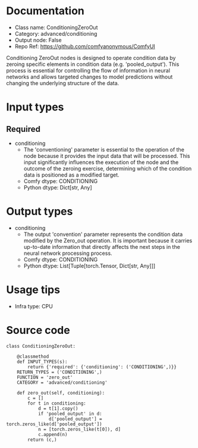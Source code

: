 # Documentation
- Class name: ConditioningZeroOut
- Category: advanced/conditioning
- Output node: False
- Repo Ref: https://github.com/comfyanonymous/ComfyUI

Conditioning ZeroOut nodes is designed to operate condition data by zeroing specific elements in condition data (e.g. 'pooled_output'). This process is essential for controlling the flow of information in neural networks and allows targeted changes to model predictions without changing the underlying structure of the data.

# Input types
## Required
- conditioning
    - The 'conventioning' parameter is essential to the operation of the node because it provides the input data that will be processed. This input significantly influences the execution of the node and the outcome of the zeroing exercise, determining which of the condition data is positioned as a modified target.
    - Comfy dtype: CONDITIONING
    - Python dtype: Dict[str, Any]

# Output types
- conditioning
    - The output 'convention' parameter represents the condition data modified by the Zero_out operation. It is important because it carries up-to-date information that directly affects the next steps in the neural network processing process.
    - Comfy dtype: CONDITIONING
    - Python dtype: List[Tuple[torch.Tensor, Dict[str, Any]]]

# Usage tips
- Infra type: CPU

# Source code
```
class ConditioningZeroOut:

    @classmethod
    def INPUT_TYPES(s):
        return {'required': {'conditioning': ('CONDITIONING',)}}
    RETURN_TYPES = ('CONDITIONING',)
    FUNCTION = 'zero_out'
    CATEGORY = 'advanced/conditioning'

    def zero_out(self, conditioning):
        c = []
        for t in conditioning:
            d = t[1].copy()
            if 'pooled_output' in d:
                d['pooled_output'] = torch.zeros_like(d['pooled_output'])
            n = [torch.zeros_like(t[0]), d]
            c.append(n)
        return (c,)
```